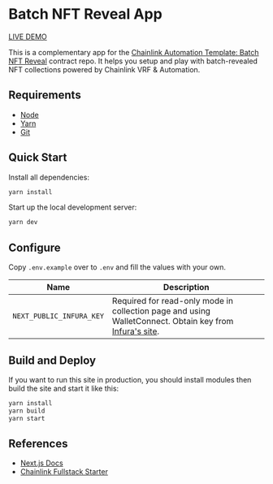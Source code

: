 # Batch NFT Reveal App

[LIVE DEMO](https://automation.chainlink-demo.app)

This is a complementary app for the [Chainlink Automation Template: Batch NFT Reveal](https://github.com/smartcontractkit/chainlink-automation-templates/tree/main/batch-nft-reveal) contract repo. It helps you setup and play with batch-revealed NFT collections powered by Chainlink VRF & Automation.

## Requirements

- [Node](https://nodejs.org/en/download/)
- [Yarn](https://classic.yarnpkg.com/en/docs/install/#mac-stable)
- [Git](https://git-scm.com/downloads)

## Quick Start

Install all dependencies:

```bash
yarn install
```

Start up the local development server:

```bash
yarn dev
```

## Configure

Copy `.env.example` over to `.env` and fill the values with your own.

| Name                     | Description                                                                                                                 |
| ------------------------ | --------------------------------------------------------------------------------------------------------------------------- |
| `NEXT_PUBLIC_INFURA_KEY` | Required for read-only mode in collection page and using WalletConnect. Obtain key from [Infura's site](https://infura.io). |

## Build and Deploy

If you want to run this site in production, you should install modules then build the site and start it like this:

```bash
yarn install
yarn build
yarn start
```

## References

- [Next.js Docs](https://nextjs.org/docs/getting-started)
- [Chainlink Fullstack Starter](https://github.com/hackbg/chainlink-fullstack)
